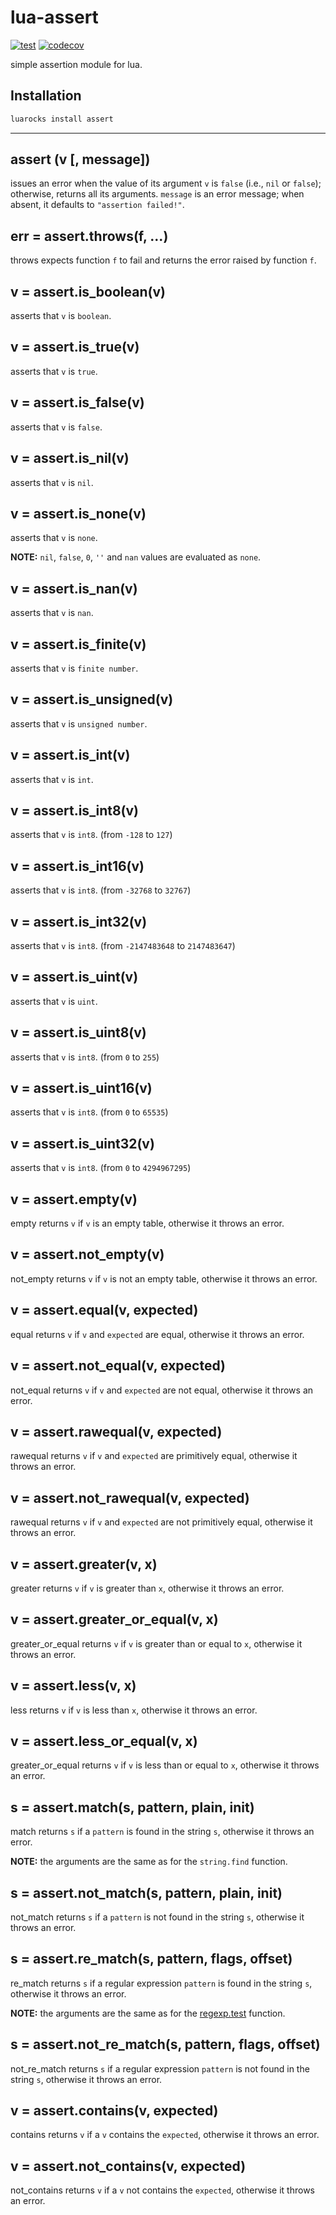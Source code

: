 # lua-assert

[![test](https://github.com/mah0x211/lua-assert/actions/workflows/test.yml/badge.svg)](https://github.com/mah0x211/lua-assert/actions/workflows/test.yml)
[![codecov](https://codecov.io/gh/mah0x211/lua-assert/branch/master/graph/badge.svg)](https://codecov.io/gh/mah0x211/lua-assert)

simple assertion module for lua.

## Installation

```sh
luarocks install assert
```

***

## assert (v [, message])

issues an error when the value of its argument `v` is `false` (i.e., `nil` or `false`); otherwise, returns all its arguments. `message` is an error message; when absent, it defaults to `"assertion failed!"`.


## err = assert.throws(f, ...)

throws expects function `f` to fail and returns the error raised by function `f`.


## v = assert.is_boolean(v)

asserts that `v` is `boolean`.


## v = assert.is_true(v)

asserts that `v` is `true`.


## v = assert.is_false(v)

asserts that `v` is `false`.


## v = assert.is_nil(v)

asserts that `v` is `nil`.


## v = assert.is_none(v)

asserts that `v` is `none`.

**NOTE:** `nil`, `false`, `0`, `''` and `nan` values are evaluated as `none`.


## v = assert.is_nan(v)

asserts that `v` is `nan`.


## v = assert.is_finite(v)

asserts that `v` is `finite number`.


## v = assert.is_unsigned(v)

asserts that `v` is `unsigned number`.


## v = assert.is_int(v)

asserts that `v` is `int`.


## v = assert.is_int8(v)

asserts that `v` is `int8`. (from `-128` to `127`)


## v = assert.is_int16(v)

asserts that `v` is `int8`. (from `-32768` to `32767`)


## v = assert.is_int32(v)

asserts that `v` is `int8`. (from `-2147483648` to `2147483647`)

## v = assert.is_uint(v)

asserts that `v` is `uint`.


## v = assert.is_uint8(v)

asserts that `v` is `int8`. (from `0` to `255`)


## v = assert.is_uint16(v)

asserts that `v` is `int8`. (from `0` to `65535`)


## v = assert.is_uint32(v)

asserts that `v` is `int8`. (from `0` to `4294967295`)


## v = assert.empty(v)

empty returns `v` if `v` is an empty table, otherwise it throws an error.


## v = assert.not_empty(v)

not_empty returns `v` if `v` is not an empty table, otherwise it throws an error.


## v = assert.equal(v, expected)

equal returns `v` if `v` and `expected` are equal, otherwise it throws an error.


## v = assert.not_equal(v, expected)

not_equal returns `v` if `v` and `expected` are not equal, otherwise it throws an error.


## v = assert.rawequal(v, expected)

rawequal returns `v` if `v` and `expected` are primitively equal, otherwise it throws an error.


## v = assert.not_rawequal(v, expected)

rawequal returns `v` if `v` and `expected` are not primitively equal, otherwise it throws an error.


## v = assert.greater(v, x)

greater returns `v` if `v` is greater than `x`, otherwise it throws an error.


## v = assert.greater_or_equal(v, x)

greater_or_equal returns `v` if `v` is greater than or equal to `x`, otherwise it throws an error.


## v = assert.less(v, x)

less returns `v` if `v` is less than `x`, otherwise it throws an error.


## v = assert.less_or_equal(v, x)

greater_or_equal returns `v` if `v` is less than or equal to `x`, otherwise it throws an error.


## s = assert.match(s, pattern, plain, init)

match returns `s` if a `pattern` is found in the string `s`, otherwise it throws an error.

**NOTE:** the arguments are the same as for the `string.find` function.


## s = assert.not_match(s, pattern, plain, init)

not_match returns `s` if a `pattern` is not found in the string `s`, otherwise it throws an error.


## s = assert.re_match(s, pattern, flags, offset)

re_match returns `s` if a regular expression `pattern` is found in the string `s`, otherwise it throws an error.

**NOTE:** the arguments are the same as for the [regexp.test](https://github.com/mah0x211/lua-regex#ok-err--regextest-sbj-pattern--flgs--offset-) function.


## s = assert.not_re_match(s, pattern, flags, offset)

not_re_match returns `s` if a regular expression `pattern` is not found in the string `s`, otherwise it throws an error.


## v = assert.contains(v, expected)

contains returns `v` if a `v` contains the `expected`, otherwise it throws an error.


## v = assert.not_contains(v, expected)

not_contains returns `v` if a `v` not contains the `expected`, otherwise it throws an error.

